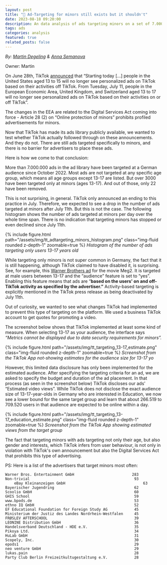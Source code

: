 ```yaml
---
layout: post
title: "🔞 Ad-Targeting for minors still exists but it shouldn't"
date: 2023-08-18 09:20:00
description: An data analysis of ads targeting minors on a set of 7.000.000 ads shows that, altough TikTok claimed it ended the practice, still exists
tags: ads
categories: analysis
featured: true
related_posts: false
---
```

*By: [Martin Degeling](https://www.stiftung-nv.de/de/person/dr-martin-degeling) & [Anna Semanova](https://www.stiftung-nv.de/de/person/anna-semenova)*


Owner: Martin

On June 28th, TikTok [announced](https://www.tiktok.com/business/en/blog/privacy-updates-improved-data-control-transparency-tools) that “Starting today […] people in the United States aged 13 to 15 will no longer see personalized ads on TikTok based on their activities off TikTok. From Tuesday, July 11, people in the European Economic Area, United Kingdom, and Switzerland aged 13 to 17 will no longer see personalized ads on TikTok based on their activities on or off TikTok”. 

The changes in the EEA are related to the Digital Services Act coming into force - Article 28 (2) on “Online protection of minors” prohibits profiled advertisements for minors.

Now that TikTok has made its ads library publicly available, we wanted to test whether TikTok actually followed through on these announcements. And they do not. There are still ads targeted specifically to minors, and there is no barrier for advertisers to place these ads.

Here is how we come to that conclusion:

More than 7.000.000 ads in the ad library have been targeted at a German audience since October 2022. Most ads are not targeted at any specific age group, which means all age groups except 13-17 are listed. But over 3000 have been targeted only at minors (ages 13-17). And out of those, only 22 have been removed. 

This is not surprising, in general. TikTok only announced an ending to this practice in July. Therefore, we expected to see a drop in the number of ads targeted at minors after July 11th. But this is not the case. The following histogram shows the number of ads targeted at minors per day over the whole time span. There is no indication that targeting minors has stopped or even declined since July 11th.  


{% include figure.html path="/assets/img/tt_adtargeting_minors_histogram.png" class="img-fluid rounded z-depth-1" zoomable=true %} 
*Histogram of the number of ads targeting only users 13-17 years old*

While targeting only minors is not super common in Germany, the fact that it is still happening, although TikTok claimed to have disabled it, is surprising. See, for example, this [Warner Brothers ad](https://library.tiktok.com/ads/detail/?ad_id=1773031834457089) for the movie Meg2. It is targeted at male users between 13-17 and the “audience” feature is set to “yes”. Enabling this feature means that ads are “**based on the users' on and off-TikTok activity as specified by the advertiser.”** Activity-based targeting is explicitly mentioned in the TikTok press release as being deactivated by July 11th.

Out of curiosity, we wanted to see what changes TikTok had implemented to prevent this type of targeting on the platform. We used a business TikTok account to get quotes for promoting a video.

The screenshot below shows that TikTok implemented at least some kind of measure. When selecting 13-17 as your audience, the interface says *“Metrics cannot be displayed due to data security requirements for minors”.*


{% include figure.html path="/assets/img/tt_targeting_13-17_estimate.png" class="img-fluid rounded z-depth-1" zoomable=true %}
*Screenshot from the TikTok App not-showing estimates for the audience size for 13-17 yo*

However, this limited data disclosure has only been implemented for the estimated audience. After specifying the targeting criteria for an ad, we are asked to specify the budget and duration of the ad placement. In that process (as seen in the screenshot below) TikTok discloses our ads' “Estimated video views”. While TikTok does not disclose the exact audience size of 13-17-year-olds in Germany who are interested in Education, we now see a lower bound for the same target group and learn that about 266.519 to 709.520 users in that audience are expected to be online within a day.



{% include figure.html path="/assets/img/tt_targeting_13-17_education_estimate.png" class="img-fluid rounded z-depth-1" zoomable=true %}
*Screenshot from the TikTok App showing estimated views from the target group*

The fact that targeting minors with ads targeting not only their age, but also gender and interests, which TikTok infers from user behaviour, is not only in violation with TikTok's own announcement but also the Digital Services Act that prohibits this type of advertising.

PS: Here is a list of the advertisers that target minors most often:

```
Warner Bros. Entertainment GmbH                          283
Non-trivial                                               93
	eBay Kleinanzeigen GmbH                                   63
Bayerischer Jugendring                                    62
Scoolio GmbH                                              60
GHIS School                                               59
www.bpods.de                                              53
ethno IQ GmbH                                             52
EF Educational Foundation for Foreign Study AG            45
Ministerium der Justiz des Landes Nordrhein-Westfalen     45
FRØSLEV AFTERSCHOOL                                       39
LEONINE Distribution GmbH                                 36
Handelsverband Deutschland - HDE e.V.                     35
Pikoya Ltd.                                               34
HuLab GmbH                                                31
Scopely, Inc.                                             30
epods1                                                    29
neo venture GmbH                                          29
lukas.pain                                                28
Party Club Berlin Freizeitkultugestaltung e.V.            28
```
